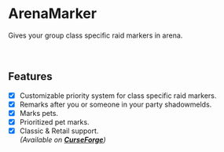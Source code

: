 # ArenaMarker

Gives your group class specific raid markers in arena.
<br>
<br>
<br>

## Features

- [x] Customizable priority system for class specific raid markers.
- [x] Remarks after you or someone in your party shadowmelds.
- [x] Marks pets.
- [x] Prioritized pet marks.
- [x] Classic & Retail support.
      <br>
      <i>(Available on <b><a href="https://www.curseforge.com/wow/addons/arenamarker">CurseForge</a></b>)</i>
